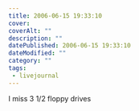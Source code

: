 ```yaml
---
title: 2006-06-15 19:33:10
cover: 
coverAlt: ""
description: ""
datePublished: 2006-06-15 19:33:10
dateModified: ""
category: ""
tags:
 - livejournal
---
```


I miss 3 1/2 floppy drives
